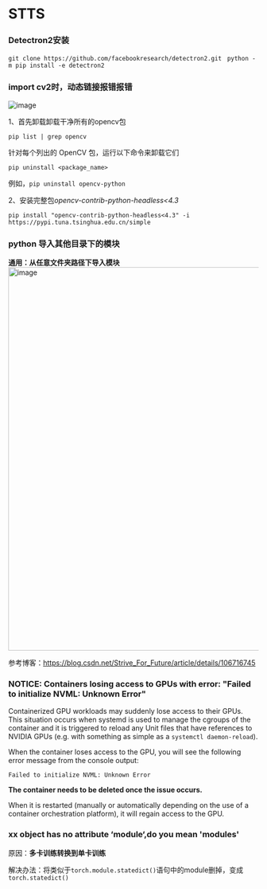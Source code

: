 # STTS
### Detectron2安装

`git clone https://github.com/facebookresearch/detectron2.git `
`python -m pip install -e detectron2`

### import cv2时，动态链接报错报错
![image](https://github.com/zhaoweizhao/EdgeComputing/assets/151530559/976dd7d5-6a9e-4035-8840-0aaa6d65f2c9)

1、首先卸载卸载干净所有的opencv包

`pip list | grep opencv`

针对每个列出的 OpenCV 包，运行以下命令来卸载它们  

`pip uninstall <package_name>`

例如，`pip uninstall opencv-python`

2、安装完整包*opencv-contrib-python-headless<4.3*

`pip install "opencv-contrib-python-headless<4.3" -i https://pypi.tuna.tsinghua.edu.cn/simple
`

### python 导入其他目录下的模块
**通用：从任意文件夹路径下导入模块**
<img width="770" alt="image" src="https://github.com/zhaoweizhao/EdgeComputing/assets/151530559/950ac3e4-431e-4cbd-bccc-0d30d8b591f5">

参考博客：https://blog.csdn.net/Strive_For_Future/article/details/106716745

### NOTICE: Containers losing access to GPUs with error: "Failed to initialize NVML: Unknown Error"
Containerized GPU workloads may suddenly lose access to their GPUs. This situation occurs when systemd is used to manage the cgroups of the container and it is triggered to reload any Unit files that have references to NVIDIA GPUs (e.g. with something as simple as a `systemctl daemon-reload`).

When the container loses access to the GPU, you will see the following error message from the console output:

`Failed to initialize NVML: Unknown Error`

**The container needs to be deleted once the issue occurs.**

When it is restarted (manually or automatically depending on the use of a container orchestration platform), it will regain access to the GPU.

### xx object has no attribute ‘module‘,do you mean 'modules'

原因：**多卡训练转换到单卡训练**

解决办法：将类似于`torch.module.statedict()`语句中的module删掉，变成`torch.statedict()`


